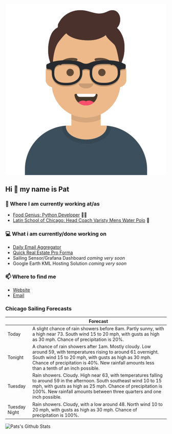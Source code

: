 [![Social banner for p-j-falconer](https://raw.githubusercontent.com/P-J-FALCONER/P-J-FALCONER/master/assets/avataaars.svg)](https://patfalconer.com/)
## Hi :wave: my name is Pat

### 💼 Where I am currently working at/as
- [Food Genius: Python Developer](https://getfoodgenius.com/) 🍔🐍
- [Latin School of Chicago: Head Coach Varisty Mens Water Polo](https://www.latinschool.org/) 🤽


### 💻 What i am currently/done working on
 - [Daily Email Aggregator](https://github.com/P-J-FALCONER/dott_daily_mail)
 - [Quick Real Estate Pro Forma](https://github.com/P-J-FALCONER/henry)
 - Sailing Sensor/Grafana Dashboard *coming very soon*
 - Google Earth KML Hosting Solution *coming very soon*

### 📫 Where to find me
 - [Website](https://patfalconer.com/)
 - [Email](mailto:patrick.j.falconer@gmail.com)


### Chicago Sailing Forecasts
|   | Forecast  |
|---|---|
| Today | A slight chance of rain showers before 8am. Partly sunny, with a high near 73. South wind 15 to 20 mph, with gusts as high as 30 mph. Chance of precipitation is 20%. |
| Tonight | A chance of rain showers after 1am. Mostly cloudy. Low around 59, with temperatures rising to around 61 overnight. South wind 15 to 20 mph, with gusts as high as 30 mph. Chance of precipitation is 40%. New rainfall amounts less than a tenth of an inch possible. |
| Tuesday | Rain showers. Cloudy. High near 63, with temperatures falling to around 59 in the afternoon. South southeast wind 10 to 15 mph, with gusts as high as 25 mph. Chance of precipitation is 100%. New rainfall amounts between three quarters and one inch possible. |
| Tuesday Night | Rain showers. Cloudy, with a low around 48. North wind 10 to 20 mph, with gusts as high as 30 mph. Chance of precipitation is 100%. |

![Pats's Github Stats](https://github-readme-stats.vercel.app/api?username=p-j-falconer&show_icons=true&theme=radical)

